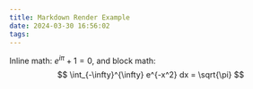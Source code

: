 ```yaml
---
title: Markdown Render Example
date: 2024-03-30 16:56:02
tags:
---
```


Inline math: $e^{i\pi} + 1 = 0$, and block math:
$$
\int_{-\infty}^{\infty} e^{-x^2} dx = \sqrt{\pi}
$$